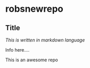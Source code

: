 # robsnewrepo

## Title

*This is written in markdown language*

Info here....

This is an awesome repo
